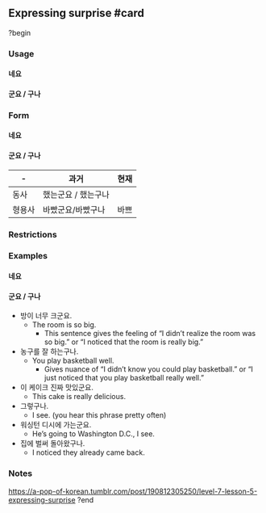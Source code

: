 ## Expressing surprise #card
?begin
### Usage
#### 네요
#### 군요 / 구나
### Form
#### 네요
#### 군요 / 구나
| -   | 과거          | 현재  |
| --- | ----------- | --- |
| 동사  | 했는군요 / 했는구나 |     |
| 형용사 | 바빴군요/바빴구나   | 바쁘  |
### Restrictions
### Examples
#### 네요
#### 군요 / 구나
- 방이 너무 크군요.
	- The room is so big.
		- This sentence gives the feeling of “I didn’t realize the room was so big.” or “I noticed that the room is really big.”
- 농구를 잘 하는구나. 
	- You play basketball well.
		- Gives nuance of “I didn’t know you could play basketball.” or “I just noticed that you play basketball really well.”
- 이 케이크 진짜 맛있군요. 
	- This cake is really delicious.
- 그렇구나.
	- I see. (you hear this phrase pretty often)
- 워싱턴 디시에 가는군요. 
	- He’s going to Washington D.C., I see.
- 집에 벌써 돌아왔구나.
	- I noticed they already came back.
### Notes
https://a-pop-of-korean.tumblr.com/post/190812305250/level-7-lesson-5-expressing-surprise
?end
